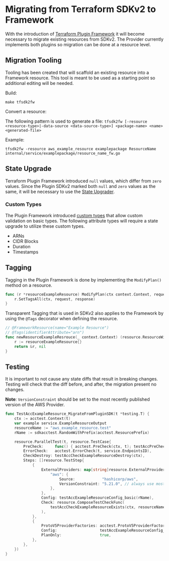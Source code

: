 # Migrating from Terraform SDKv2 to Framework

With the introduction of [Terraform Plugin Framework](https://developer.hashicorp.com/terraform/plugin/framework) it will become necessary to migrate existing resources from SDKv2. The Provider currently implements both plugins so migration can be done at a resource level.

## Migration Tooling

Tooling has been created that will scaffold an existing resource into a Framework resource. This tool is meant to be used as a starting point so additional editing will be needed.

Build:

```console
make tfsdk2fw
```

Convert a resource:

The following pattern is used to generate a file:  `tfsdk2fw [-resource <resource-type>|-data-source <data-source-type>] <package-name> <name> <generated-file>`

Example:

```console
tfsdk2fw -resource aws_example_resource examplepackage ResourceName internal/service/examplepackage/resource_name_fw.go
```

## State Upgrade

Terraform Plugin Framework introduced `null` values, which differ from `zero` values. Since the Plugin SDKv2 marked both `null` and `zero` values as the same, it will be necessary to use the [State Upgrader](https://developer.hashicorp.com/terraform/plugin/framework/migrating/resources/state-upgrade).

### Custom Types

The Plugin Framework introduced [custom types](https://developer.hashicorp.com/terraform/plugin/framework/handling-data/types/custom) that allow custom validation on basic types. The following attribute types will require a state upgrade to utilize these custom types.

- ARNs
- CIDR Blocks
- Duration
- Timestamps

## Tagging

Tagging in the Plugin Framework is done by implementing the `ModifyPlan()` method on a resource. 

```go
func (r *resourceExampleResource) ModifyPlan(ctx context.Context, request resource.ModifyPlanRequest, response *resource.ModifyPlanResponse) {
	r.SetTagsAll(ctx, request, response)
}
```

Transparent Tagging that is used in SDKv2 also applies to the Framework by using the `@Tags` decorator when defining the resource.

```go
// @FrameworkResource(name="Example Resource")
// @Tags(identifierAttribute="arn")
func newResourceExampleResrouce(_ context.Context) (resource.ResourceWithConfigure, error) {
	r := resourceExampleResource{}
	return &r, nil
}
```

## Testing

It is important to not cause any state diffs that result in breaking changes. Testing will check that the diff before, and after, the migration present no changes.

**Note**: `VersionConstraint` should be set to the most recently published version of the AWS Provider.

```go
func TestAccExampleResource_MigrateFromPluginSDK(t *testing.T) {
	ctx := acctest.Context(t)
	var example service.ExampleResourceOutput
	resourceName := "aws_example_resource.test"
	rName := sdkacctest.RandomWithPrefix(acctest.ResourcePrefix)

	resource.ParallelTest(t, resource.TestCase{
		PreCheck:     func() { acctest.PreCheck(ctx, t); testAccPreCheck(ctx, t) },
		ErrorCheck:   acctest.ErrorCheck(t, service.EndpointsID),
		CheckDestroy: testAccCheckExampleResourceDestroy(ctx),
		Steps: []resource.TestStep{
			{
				ExternalProviders: map[string]resource.ExternalProvider{
					"aws": {
						Source:            "hashicorp/aws",
						VersionConstraint: "5.21.0", // always use most recently published version of the Provider
					},
				},
				Config: testAccExampleResourceConfig_basic(rName),
				Check: resource.ComposeTestCheckFunc(
					testAccCheckExampleResourceExists(ctx, resourceName, &example),
				),
			},
			{
				ProtoV5ProviderFactories: acctest.ProtoV5ProviderFactories,
				Config:                   testAccExampleResourceConfig_basic(rName),
				PlanOnly:                 true,
			},
		},
	})
}
```
